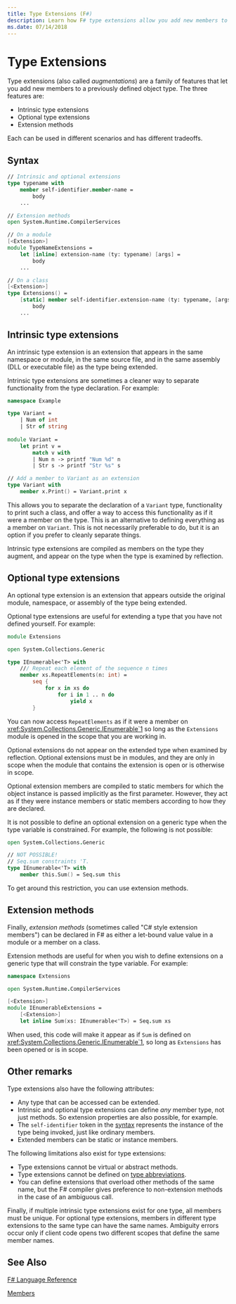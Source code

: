 ```yaml
---
title: Type Extensions (F#)
description: Learn how F# type extensions allow you add new members to a previously defined object type.
ms.date: 07/14/2018
---
```

# Type Extensions

Type extensions (also called _augmentations_) are a family of features that let you add new members to a previously defined object type. The three features are:

* Intrinsic type extensions
* Optional type extensions
* Extension methods

Each can be used in different scenarios and has different tradeoffs.

## Syntax

```fsharp
// Intrinsic and optional extensions
type typename with
    member self-identifier.member-name =
        body
    ...

// Extension methods
open System.Runtime.CompilerServices

// On a module
[<Extension>]
module TypeNameExtensions =
    let [inline] extension-name (ty: typename) [args] =
        body
    ...

// On a class
[<Extension>]
type Extensions() =
    [static] member self-identifier.extension-name (ty: typename, [args]) =
        body
    ...
```

## Intrinsic type extensions

An intrinsic type extension is an extension that appears in the same namespace or module, in the same source file, and in the same assembly (DLL or executable file) as the type being extended.

Intrinsic type extensions are sometimes a cleaner way to separate functionality from the type declaration. For example:

```fsharp
namespace Example

type Variant =
    | Num of int
    | Str of string
  
module Variant =
    let print v =
        match v with
        | Num n -> printf "Num %d" n
        | Str s -> printf "Str %s" s

// Add a member to Variant as an extension
type Variant with
    member x.Print() = Variant.print x
```

This allows you to separate the declaration of a `Variant` type, functionality to print such a class, and offer a way to access this functionality as if it were a member on the type. This is an alternative to defining everything as a member on `Variant`. This is not necessarily preferable to do, but it is an option if you prefer to cleanly separate things.

Intrinsic type extensions are compiled as members on the type they augment, and appear on the type when the type is examined by reflection.

## Optional type extensions

An optional type extension is an extension that appears outside the original module, namespace, or assembly of the type being extended.

Optional type extensions are useful for extending a type that you have not defined yourself. For example:

```fsharp
module Extensions

open System.Collections.Generic

type IEnumerable<'T> with
    /// Repeat each element of the sequence n times
    member xs.RepeatElements(n: int) =
        seq {
            for x in xs do
                for i in 1 .. n do
                    yield x
        }
```

You can now access `RepeatElements` as if it were a member on <xref:System.Collections.Generic.IEnumerable`1> so long as the `Extensions` module is opened in the scope that you are working in.

Optional extensions do not appear on the extended type when examined by reflection. Optional extensions must be in modules, and they are only in scope when the module that contains the extension is open or is otherwise in scope.

Optional extension members are compiled to static members for which the object instance is passed implicitly as the first parameter. However, they act as if they were instance members or static members according to how they are declared.

It is not possible to define an optional extension on a generic type when the type variable is constrained. For example, the following is not possible:

```fsharp
open System.Collections.Generic

// NOT POSSIBLE!
// Seq.sum constraints 'T.
type IEnumerable<'T> with
    member this.Sum() = Seq.sum this
```

To get around this restriction, you can use extension methods.

## Extension methods

Finally, *extension methods* (sometimes called "C# style extension members") can be declared in F# as either a let-bound value value in a module or a member on a class.

Extension methods are useful for when you wish to define extensions on a generic type that will constrain the type variable. For example:

```fsharp
namespace Extensions

open System.Runtime.CompilerServices

[<Extension>]
module IEnumerableExtensions =
    [<Extension>]
    let inline Sum(xs: IEnumerable<'T>) = Seq.sum xs
```

When used, this code will make it appear as if `Sum` is defined on <xref:System.Collections.Generic.IEnumerable`1>, so long as `Extensions` has been opened or is in scope.

## Other remarks

Type extensions also have the following attributes:

* Any type that can be accessed can be extended.
* Intrinsic and optional type extensions can define _any_ member type, not just methods. So extension properties are also possible, for example.
* The `self-identifier` token in the [syntax](type-extensions.md#syntax) represents the instance of the type being invoked, just like ordinary members.
* Extended members can be static or instance members.

The following limitations also exist for type extensions:

* Type extensions cannot be virtual or abstract methods.
* Type extensions cannot be defined on [type abbreviations](type-abbreviations.md).
* You can define extensions that overload other methods of the same name, but the F# compiler gives preference to non-extension methods in the case of an ambiguous call.

Finally, if multiple intrinsic type extensions exist for one type, all members must be unique. For optional type extensions, members in different type extensions to the same type can have the same names. Ambiguity errors occur only if client code opens two different scopes that define the same member names.

## See Also

[F# Language Reference](index.md)

[Members](members/index.md)
